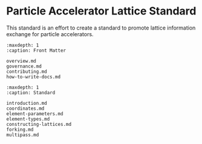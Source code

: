 # Particle Accelerator Lattice Standard

This standard is an effort to create a standard to promote lattice information exchange for particle accelerators.

```{toctree}
:maxdepth: 1
:caption: Front Matter

overview.md
governance.md
contributing.md
how-to-write-docs.md
```

```{toctree}
:maxdepth: 1
:caption: Standard

introduction.md
coordinates.md
element-parameters.md
element-types.md
constructing-lattices.md
forking.md
multipass.md
```
